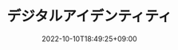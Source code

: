 ---
title: "デジタルアイデンティティ"
date: 2022-10-10T18:49:25+09:00
description: '崎村夏彦『デジタルアイデンティティ　経営者が知らないサイバービジネスの核心』（日経BP、2021）'
image: 
draft: true
---